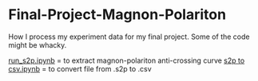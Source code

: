 # Final-Project-Magnon-Polariton
How I process my experiment data for my final project. Some of the code might be whacky.

[run_s2p.ipynb]() = to extract magnon-polariton anti-crossing curve
[s2p to csv.ipynb]() = to convert file from .s2p to .csv
